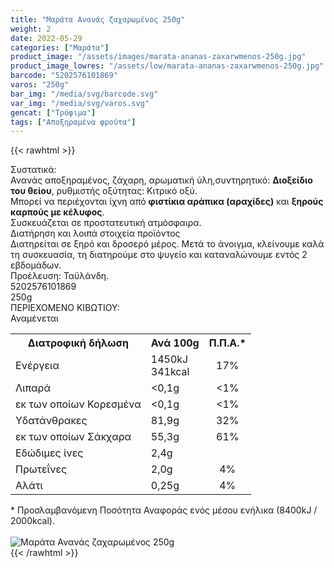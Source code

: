 ```yaml
---
title: "Μαράτα Ανανάς ζαχαρωμένος 250g"
weight: 2
date: 2022-05-29
categories: ["Μαράτα"]
product_image: "/assets/images/marata-ananas-zaxarwmenos-250g.jpg"
product_image_lowres: "/assets/low/marata-ananas-zaxarwmenos-250g.jpg"
barcode: "5202576101869"
varos: "250g"
bar_img: "/media/svg/barcode.svg"
var_img: "/media/svg/varos.svg"
gencat: ["Τρόφιμα"]
tags: ["Αποξηραμένα φρούτα"]
---
```

{{< rawhtml >}}

<div class="sload239"><div class="product"><div id="sistatika">Συστατικά:</div><div class="alltext">Ανανάς αποξηραμένος, ζάχαρη, αρωματική ύλη,συντηρητικό: <b>Διοξείδιο του θείου</b>, ρυθμιστής οξύτητας: Κιτρικό οξύ.<br>Μπορεί να περιέχονται ίχνη από <b>φιστίκια αράπικα (αραχίδες)</b> και <b>ξηρούς καρπούς με κέλυφος</b>.<br>Συσκευάζεται σε προστατευτική ατμόσφαιρα.</div><div id="loipa">Διατήρηση και λοιπά στοιχεία προϊόντος</div><div class="alltext">Διατηρείται σε ξηρό και δροσερό μέρος. Μετά το άνοιγμα, κλείνουμε καλά τη συσκευασία, τη διατηρούμε στο ψυγείο και καταναλώνουμε εντός 2 εβδομάδων.<br>Προέλευση: Ταϋλάνδη.</div><div id="barcode"><div id="barimage1"></div><span id="bartext">5202576101869</span></div><div id="varos"><div id="varosimage1"></div><span id="varostext">250g</span></div><div id="kivotio">ΠΕΡΙΕΧΟΜΕΝΟ ΚΙΒΩΤΙΟΥ:<br>Αναμένεται</div><div class="tabout"><table id="diatable"><tbody><tr><th>Διατροφική δήλωση</th><th>Ανά 100g</th><th>Π.Π.Α.*</th></tr><tr><td class="texr2">Ενέργεια</td><td class="texr">1450kJ<br>341kcal</td><td class="texr" style="text-align:center">17%</td></tr><tr><td class="texr2">Λιπαρά</td><td class="texr">&lt;0,1g</td><td class="texr" style="text-align:center">&lt;1%</td></tr><tr><td class="gray">εκ των οποίων Κορεσµένα</td><td class="gray2">&lt;0,1g</td><td class="gray2" style="text-align:center">&lt;1%</td></tr><tr><td class="texr2">Yδατάνθρακες</td><td class="texr">81,9g</td><td class="texr" style="text-align:center">32%</td></tr><tr><td class="gray">εκ των οποίων Σάκχαρα</td><td class="gray2">55,3g</td><td class="gray2" style="text-align:center">61%</td></tr><tr><td class="texr2">Eδώδιμες ίνες</td><td class="texr">2,4g</td><td class="texr" style="text-align:center"></td></tr><tr><td class="texr2">Πρωτεΐνες</td><td class="texr">2,0g</td><td class="texr" style="text-align:center">4%</td></tr><tr><td class="texr2">Αλάτι</td><td class="texr">0,25g</td><td class="texr" style="text-align:center">4%</td></tr></tbody></table></div><div class="alltext">* Προσλαμβανόμενη Ποσότητα Αναφοράς ενός μέσου ενήλικα (8400kJ / 2000kcal).</div><br><div class="pimg"><img alt="Μαράτα Ανανάς ζαχαρωμένος 250g" title="Μαράτα Ανανάς ζαχαρωμένος 250g" src="/assets/images/marata-ananas-zaxarwmenos-250g.jpg"></div></div></div>
{{< /rawhtml >}}


